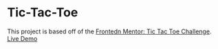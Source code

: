 # Tic-Tac-Toe

This project is based off of the [Frontedn Mentor: Tic Tac Toe Challenge](https://www.frontendmentor.io/challenges/tic-tac-toe-game-Re7ZF_E2v).  
[Live Demo](https://rachaelhrlm.github.io/tic-tac-toe/)
